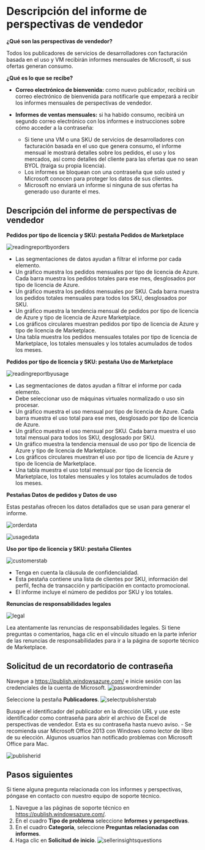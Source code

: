 <properties
   pageTitle="Descripción de los informes basados en uso y los informes de perspectivas de vendedor de Azure Marketplace | Microsoft Azure"
   description="Como vendedor en Azure Marketplace, conozca el informe basado en el uso, también conocido como informe de perspectivas de vendedor."
   services="Azure Marketplace"
   documentationCenter="na"
   authors="v-jeana"
   manager="lakoch"
   editor=""/>

<tags
   ms.service="marketplace"
   ms.devlang="na"
   ms.topic="article"
   ms.tgt_pltfrm="na"
   ms.workload="na"
   ms.date="02/04/2016"
   ms.author="v-jeana; hascipio"/>

# Descripción del informe de perspectivas de vendedor

**¿Qué son las perspectivas de vendedor?**

Todos los publicadores de servicios de desarrolladores con facturación basada en el uso y VM recibirán informes mensuales de Microsoft, si sus ofertas generan consumo.

**¿Qué es lo que se recibe?**

- **Correo electrónico de bienvenida:** como nuevo publicador, recibirá un correo electrónico de bienvenida para notificarle que empezará a recibir los informes mensuales de perspectivas de vendedor.

- **Informes de ventas mensuales:** si ha habido consumo, recibirá un segundo correo electrónico con los informes e instrucciones sobre cómo acceder a la contraseña:

    - Si tiene una VM o una SKU de servicios de desarrolladores con facturación basada en el uso que genera consumo, el informe mensual le mostrará detalles sobre los pedidos, el uso y los mercados, así como detalles del cliente para las ofertas que no sean BYOL (traiga su propia licencia).
    - Los informes se bloquean con una contraseña que solo usted y Microsoft conocen para proteger los datos de sus clientes.
    - Microsoft no enviará un informe si ninguna de sus ofertas ha generado uso durante el mes.

## Descripción del informe de perspectivas de vendedor


**Pedidos por tipo de licencia y SKU: pestaña Pedidos de Marketplace**

![readingreportbyorders][2]

- Las segmentaciones de datos ayudan a filtrar el informe por cada elemento.
- Un gráfico muestra los pedidos mensuales por tipo de licencia de Azure. Cada barra muestra los pedidos totales para ese mes, desglosados por tipo de licencia de Azure.
- Un gráfico muestra los pedidos mensuales por SKU. Cada barra muestra los pedidos totales mensuales para todos los SKU, desglosados por SKU.
- Un gráfico muestra la tendencia mensual de pedidos por tipo de licencia de Azure y tipo de licencia de Azure Marketplace.
- Los gráficos circulares muestran pedidos por tipo de licencia de Azure y tipo de licencia de Marketplace.
- Una tabla muestra los pedidos mensuales totales por tipo de licencia de Marketplace, los totales mensuales y los totales acumulados de todos los meses.


**Pedidos por tipo de licencia y SKU: pestaña Uso de Marketplace**

![readingreportbyusage][3]

- Las segmentaciones de datos ayudan a filtrar el informe por cada elemento.
- Debe seleccionar uso de máquinas virtuales normalizado o uso sin procesar.
- Un gráfico muestra el uso mensual por tipo de licencia de Azure. Cada barra muestra el uso total para ese mes, desglosado por tipo de licencia de Azure.
- Un gráfico muestra el uso mensual por SKU. Cada barra muestra el uso total mensual para todos los SKU, desglosado por SKU.
- Un gráfico muestra la tendencia mensual de uso por tipo de licencia de Azure y tipo de licencia de Marketplace.
- Los gráficos circulares muestran el uso por tipo de licencia de Azure y tipo de licencia de Marketplace.
- Una tabla muestra el uso total mensual por tipo de licencia de Marketplace, los totales mensuales y los totales acumulados de todos los meses.


**Pestañas Datos de pedidos y Datos de uso**

Estas pestañas ofrecen los datos detallados que se usan para generar el informe.

![orderdata][4]

![usagedata][5]



**Uso por tipo de licencia y SKU: pestaña Clientes**

![customerstab][6]

- Tenga en cuenta la cláusula de confidencialidad.
- Esta pestaña contiene una lista de clientes por SKU, información del perfil, fecha de transacción y participación en contacto promocional.
- El informe incluye el número de pedidos por SKU y los totales.


**Renuncias de responsabilidades legales**

![legal][1]

Lea atentamente las renuncias de responsabilidades legales. Si tiene preguntas o comentarios, haga clic en el vínculo situado en la parte inferior de las renuncias de responsabilidades para ir a la página de soporte técnico de Marketplace.

## Solicitud de un recordatorio de contraseña

Navegue a https://publish.windowsazure.com/ e inicie sesión con las credenciales de la cuenta de Microsoft. ![passwordreminder][7]

Seleccione la pestaña **Publicadores**. ![selectpublisherstab][8]


Busque el identificador del publicador en la dirección URL y use este identificador como contraseña para abrir el archivo de Excel de perspectivas de vendedor. Esta es su contraseña hasta nuevo aviso. - Se recomienda usar Microsoft Office 2013 con Windows como lector de libro de su elección. Algunos usuarios han notificado problemas con Microsoft Office para Mac.

![publisherid][9]


## Pasos siguientes  
Si tiene alguna pregunta relacionada con los informes y perspectivas, póngase en contacto con nuestro equipo de soporte técnico.

1. Navegue a las páginas de soporte técnico en https://publish.windowsazure.com/.
2. En el cuadro **Tipo de problema** seleccione **Informes y perspectivas**.
3. En el cuadro **Categoría**, seleccione **Preguntas relacionadas con informes**.
4. Haga clic en **Solicitud de inicio**. ![sellerinsightsquestions][10]



[1]: ./media/marketplace-publishing-report-seller-insights/legal.png
[2]: ./media/marketplace-publishing-report-seller-insights/readingreportbyorders.png
[3]: ./media/marketplace-publishing-report-seller-insights/readingreportbyusage.png
[4]: ./media/marketplace-publishing-report-seller-insights/orderdata.png
[5]: ./media/marketplace-publishing-report-seller-insights/usagedata.png
[6]: ./media/marketplace-publishing-report-seller-insights/customerstab.png
[7]: ./media/marketplace-publishing-report-seller-insights/passwordreminder.png
[8]: ./media/marketplace-publishing-report-seller-insights/selectpublisherstab.png
[9]: ./media/marketplace-publishing-report-seller-insights/publisherid.png
[10]: ./media/marketplace-publishing-report-seller-insights/sellerinsightsquestions.png

<!---HONumber=AcomDC_0211_2016-->